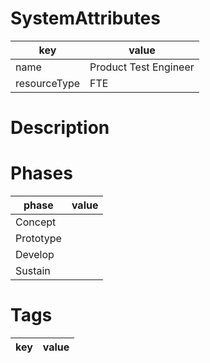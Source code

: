 # SystemAttributes
|key|value|
|---|---|
|name | Product Test Engineer |
| resourceType | FTE |

# Description


# Phases
| phase | value |
|---|---|
| Concept | |
| Prototype | |
| Develop | |
| Sustain | |

# Tags
|key|value|
|---|---|